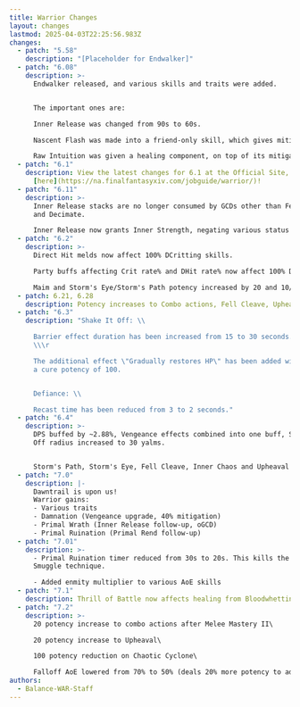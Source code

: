 ```yaml
---
title: Warrior Changes
layout: changes
lastmod: 2025-04-03T22:25:56.983Z
changes:
  - patch: "5.58"
    description: "[Placeholder for Endwalker]"
  - patch: "6.08"
    description: >-
      Endwalker released, and various skills and traits were added.  


      The important ones are:  

      Inner Release was changed from 90s to 60s.  

      Nascent Flash was made into a friend-only skill, which gives mitigation and heals.  

      Raw Intuition was given a healing component, on top of its mitigation.  
  - patch: "6.1"
    description: View the latest changes for 6.1 at the Official Site, located
      [here](https://na.finalfantasyxiv.com/jobguide/warrior/)!
  - patch: "6.11"
    description: >-
      Inner Release stacks are no longer consumed by GCDs other than Fell Cleave
      and Decimate.  

      Inner Release now grants Inner Strength, negating various status effects.
  - patch: "6.2"
    description: >-
      Direct Hit melds now affect 100% DCritting skills.  

      Party buffs affecting Crit rate% and DHit rate% now affect 100% DCritting skills.  

      Maim and Storm's Eye/Storm's Path potency increased by 20 and 10/10 respectively.
  - patch: 6.21, 6.28
    description: Potency increases to Combo actions, Fell Cleave, Upheaval.
  - patch: "6.3"
    description: "Shake It Off: \\

      Barrier effect duration has been increased from 15 to 30 seconds.
      \\\r

      The additional effect \"Gradually restores HP\" has been added with
      a cure potency of 100.


      Defiance: \\

      Recast time has been reduced from 3 to 2 seconds."
  - patch: "6.4"
    description: >-
      DPS buffed by ~2.88%, Vengeance effects combined into one buff, Shake It
      Off radius increased to 30 yalms.


      Storm's Path, Storm's Eye, Fell Cleave, Inner Chaos and Upheaval buffed by 10~30 potency each.
  - patch: "7.0"
    description: |-
      Dawntrail is upon us!
      Warrior gains:
      - Various traits
      - Damnation (Vengeance upgrade, 40% mitigation)
      - Primal Wrath (Inner Release follow-up, oGCD)
      - Primal Ruination (Primal Rend follow-up)
  - patch: "7.01"
    description: >-
      - Primal Ruination timer reduced from 30s to 20s. This kills the Ruination
      Smuggle technique.

      - Added enmity multiplier to various AoE skills
  - patch: "7.1"
    description: Thrill of Battle now affects healing from Bloodwhetting.
  - patch: "7.2"
    description: >-
      20 potency increase to combo actions after Melee Mastery II\

      20 potency increase to Upheaval\

      100 potency reduction on Chaotic Cyclone\

      Falloff AoE lowered from 70% to 50% (deals 20% more potency to additional enemies compared to pre-7.2) for Primal Rend, Primal Wrath and Primal Ruination
authors:
  - Balance-WAR-Staff
---
```

